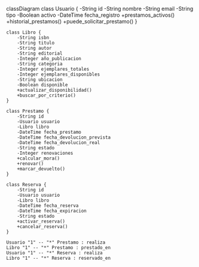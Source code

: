 classDiagram
    class Usuario {
        -String id
        -String nombre
        -String email
        -String tipo
        -Boolean activo
        -DateTime fecha_registro
        +prestamos_activos()
        +historial_prestamos()
        +puede_solicitar_prestamo()
    }

    class Libro {
        -String isbn
        -String titulo
        -String autor
        -String editorial
        -Integer año_publicacion
        -String categoria
        -Integer ejemplares_totales
        -Integer ejemplares_disponibles
        -String ubicacion
        -Boolean disponible
        +actualizar_disponibilidad()
        +buscar_por_criterio()
    }

    class Prestamo {
        -String id
        -Usuario usuario
        -Libro libro
        -DateTime fecha_prestamo
        -DateTime fecha_devolucion_prevista
        -DateTime fecha_devolucion_real
        -String estado
        -Integer renovaciones
        +calcular_mora()
        +renovar()
        +marcar_devuelto()
    }

    class Reserva {
        -String id
        -Usuario usuario
        -Libro libro
        -DateTime fecha_reserva
        -DateTime fecha_expiracion
        -String estado
        +activar_reserva()
        +cancelar_reserva()
    }

    Usuario "1" -- "*" Prestamo : realiza
    Libro "1" -- "*" Prestamo : prestado_en
    Usuario "1" -- "*" Reserva : realiza
    Libro "1" -- "*" Reserva : reservado_en

